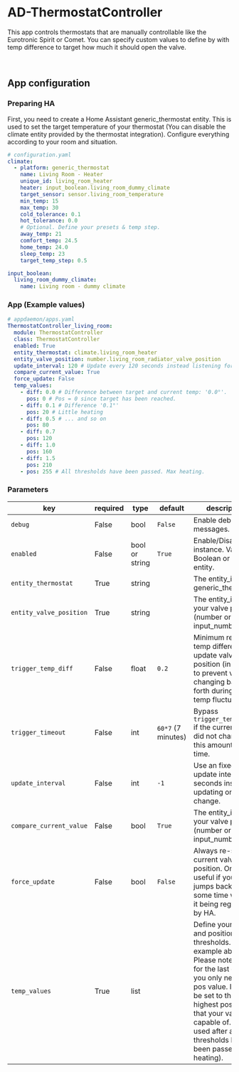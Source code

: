 # AD-ThermostatController

This app controls thermostats that are manually controllable like the Eurotronic Spirit or Comet.
You can specify custom values to define by with temp difference to target how much it should open the valve.

<br>

## App configuration
### Preparing HA
First, you need to create a Home Assistant generic_thermostat entity. This is used to set the target temperature of your thermostat (You can disable the climate entity provided by the thermostat integration).
Configure everything according to your room and situation.
```yaml
# configuration.yaml
climate:
  - platform: generic_thermostat
    name: Living Room - Heater
    unique_id: living_room_heater
    heater: input_boolean.living_room_dummy_climate
    target_sensor: sensor.living_room_temperature
    min_temp: 15
    max_temp: 30
    cold_tolerance: 0.1
    hot_tolerance: 0.0
    # Optional. Define your presets & temp step.
    away_temp: 21
    comfort_temp: 24.5
    home_temp: 24.0
    sleep_temp: 23
    target_temp_step: 0.5

input_boolean:
  living_room_dummy_climate:
    name: Living room - dummy climate
```

### App (Example values)
```yaml
# appdaemon/apps.yaml
ThermostatController_living_room:
  module: ThermostatController
  class: ThermostatController
  enabled: True
  entity_thermostat: climate.living_room_heater
  entity_valve_position: number.living_room_radiator_valve_position
  update_interval: 120 # Update every 120 seconds instead listening for state changes of the climate entity.
  compare_current_value: True
  force_update: False
  temp_values:
    - diff: 0.0 # Difference between target and current temp: '0.0°'.
      pos: 0 # Pos = 0 since target has been reached.
    - diff: 0.1 # Difference '0.1°'
      pos: 20 # Little heating
    - diff: 0.5 # ... and so on
      pos: 80
    - diff: 0.7
      pos: 120
    - diff: 1.0
      pos: 160
    - diff: 1.5
      pos: 210
    - pos: 255 # All thresholds have been passed. Max heating.
```

### Parameters
| key                     | required | type           | default            | description                                                                                                                                                                                                                                                           |
|-------------------------|----------|----------------|--------------------|-----------------------------------------------------------------------------------------------------------------------------------------------------------------------------------------------------------------------------------------------------------------------|
| `debug`                 | False    | bool           | `False`            | Enable debug log messages.                                                                                                                                                                                                                                            |
| `enabled`               | False    | bool or string | `True`             | Enable/Disable this instance. Value: Boolean or switch entity.                                                                                                                                                                                                        |
| `entity_thermostat`     | True     | string         |                    | The entity_id of the generic_thermostat                                                                                                                                                                                                                               |
| `entity_valve_position` | True     | string         |                    | The entity_id of your valve position (number or input_number)                                                                                                                                                                                                         |
| `trigger_temp_diff`     | False    | float          | `0.2`              | Minimum required temp difference to update valve position (in order to prevent valve changing back and forth during small temp fluctuations.                                                                                                                          |
| `trigger_timeout`       | False    | int            | `60*7` (7 minutes) | Bypass `trigger_temp_diff` if the current temp did not change for this amount of time.                                                                                                                                                                                |
| `update_interval`       | False    | int            | `-1`               | Use an fixed update interval in seconds instead updating on state change.                                                                                                                                                                                             |
| `compare_current_value` | False    | bool           | `True`             | The entity_id of your valve position (number or input_number)                                                                                                                                                                                                         |
| `force_update`          | False    | bool           | `False`            | Always re-set the current valve position. Only useful if your value jumps back after some time without it being registered by HA.                                                                                                                                     |
| `temp_values`           | True     | list           |                    | Define your temp and position thresholds. See example above. Please note that for the last entry you only need the pos value. It should be set to the highest position that your valve is capable of. It is used after all thresholds have been passed (max heating). |
